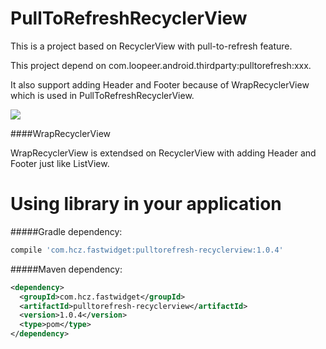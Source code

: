 # PullToRefreshRecyclerView

This is a project based on RecyclerView with pull-to-refresh feature.

This project depend on com.loopeer.android.thirdparty:pulltorefresh:xxx. 

It also support adding Header and Footer because of WrapRecyclerView which is used in PullToRefreshRecyclerView.

![](https://github.com/chzphoenix/PullToRefreshRecyclerView/blob/master/demo.gif)


####WrapRecyclerView

WrapRecyclerView is extendsed on RecyclerView with adding Header and Footer just like ListView.

# Using library in your application
#####Gradle dependency:
``` groovy
compile 'com.hcz.fastwidget:pulltorefresh-recyclerview:1.0.4'
```
#####Maven dependency:
```xml
<dependency>
  <groupId>com.hcz.fastwidget</groupId>
  <artifactId>pulltorefresh-recyclerview</artifactId>
  <version>1.0.4</version>
  <type>pom</type>
</dependency>
```

